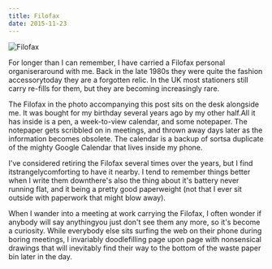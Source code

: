 ```yaml
---
title: Filofax
date: 2015-11-23
---
```


![Filofax](https://source.unsplash.com/hopX_jpVtRM/1600x900)

For longer than I can remember, I have carried a Filofax personal organiseraround with me. Back in the late 1980s they were quite the fashion accessorytoday they are a forgotten relic. In the UK most stationers still carry re-fills for them, but they are becoming increasingly rare.

The Filofax in the photo accompanying this post sits on the desk alongside me. It was bought for my birthday several years ago by my other half.All it has inside is a pen, a week-to-view calendar, and some notepaper. The notepaper gets scribbled on in meetings, and thrown away days later as the information becomes obsolete. The calendar is a backup of sortsa duplicate of the mighty Google Calendar that lives inside my phone.

I've considered retiring the Filofax several times over the years, but I find itstrangelycomforting to have it nearby. I tend to remember things better when I write them downthere's also the thing about it's battery never running flat, and it being a pretty good paperweight (not that I ever sit outside with paperwork that might blow away).

When I wander into a meeting at work carrying the Filofax, I often wonder if anybody will say anythingyou just don't see them any more, so it's become a curiosity. While everybody else sits surfing the web on their phone during boring meetings, I invariably doodlefilling page upon page with nonsensical drawings that will inevitably find their way to the bottom of the waste paper bin later in the day.